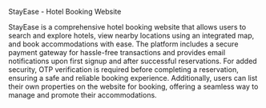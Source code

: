 StayEase - Hotel Booking Website

StayEase is a comprehensive hotel booking website that allows users to search and explore hotels, view nearby locations using an integrated map, and book accommodations with ease. The platform includes a secure payment gateway for hassle-free transactions and provides email notifications upon first signup and after successful reservations. For added security, OTP verification is required before completing a reservation, ensuring a safe and reliable booking experience. Additionally, users can list their own properties on the website for booking, offering a seamless way to manage and promote their accommodations.
